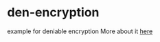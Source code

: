 # den-encryption
example for deniable encryption
More about it [here](https://hackmd.io/@kira50/rJpPzLYGC)
